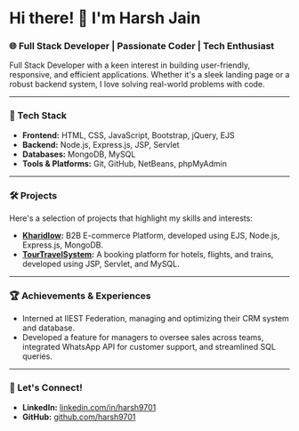 # Hi there! 👋 I'm Harsh Jain

### 🌐 Full Stack Developer | Passionate Coder | Tech Enthusiast

Full Stack Developer with a keen interest in building user-friendly, responsive, and efficient applications. Whether it's a sleek landing page or a robust backend system, I love solving real-world problems with code.

---

### 🔧 Tech Stack

- **Frontend:** HTML, CSS, JavaScript, Bootstrap, jQuery, EJS
- **Backend:** Node.js, Express.js, JSP, Servlet
- **Databases:** MongoDB, MySQL
- **Tools & Platforms:** Git, GitHub, NetBeans, phpMyAdmin

---

### 🛠️ Projects

Here's a selection of projects that highlight my skills and interests:

- **[Kharidlow](https://www.kharidlow.com):** B2B E-commerce Platform, developed using EJS, Node.js, Express.js, MongoDB.
- **[TourTravelSystem](https://github.com/harsh9701/TourTravelSystem):** A booking platform for hotels, flights, and trains, developed using JSP, Servlet, and MySQL.

---

### 🏆 Achievements & Experiences

- Interned at IIEST Federation, managing and optimizing their CRM system and database.
- Developed a feature for managers to oversee sales across teams, integrated WhatsApp API for customer support, and streamlined SQL queries.

---

### 💼 Let's Connect!

- **LinkedIn:** [linkedin.com/in/harsh9701](https://www.linkedin.com/in/harsh9701)
- **GitHub:** [github.com/harsh9701](https://github.com/harsh9701)
